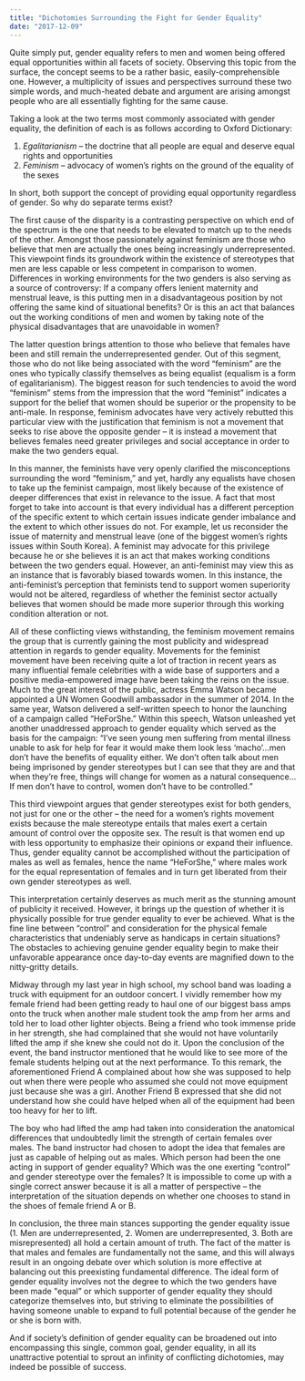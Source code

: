 ```yaml
---
title: "Dichotomies Surrounding the Fight for Gender Equality"
date: "2017-12-09"
---
```


Quite simply put, gender equality refers to men and women being offered equal opportunities within all facets of society. Observing this topic from the surface, the concept seems to be a rather basic, easily-comprehensible one. However, a multiplicity of issues and perspectives surround these two simple words, and much-heated debate and argument are arising amongst people who are all essentially fighting for the same cause.

Taking a look at the two terms most commonly associated with gender equality, the definition of each is as follows according to Oxford Dictionary:

1. _Egalitarianism_ – the doctrine that all people are equal and deserve equal rights and opportunities
2. _Feminism_ – advocacy of women’s rights on the ground of the equality of the sexes

In short, both support the concept of providing equal opportunity regardless of gender. So why do separate terms exist?

The first cause of the disparity is a contrasting perspective on which end of the spectrum is the one that needs to be elevated to match up to the needs of the other. Amongst those passionately against feminism are those who believe that men are actually the ones being increasingly underrepresented. This viewpoint finds its groundwork within the existence of stereotypes that men are less capable or less competent in comparison to women. Differences in working environments for the two genders is also serving as a source of controversy: If a company offers lenient maternity and menstrual leave, is this putting men in a disadvantageous position by not offering the same kind of situational benefits? Or is this an act that balances out the working conditions of men and women by taking note of the physical disadvantages that are unavoidable in women?

The latter question brings attention to those who believe that females have been and still remain the underrepresented gender. Out of this segment, those who do not like being associated with the word “feminism” are the ones who typically classify themselves as being equalist (equalism is a form of egalitarianism). The biggest reason for such tendencies to avoid the word “feminism” stems from the impression that the word “feminist” indicates a support for the belief that women should be superior or the propensity to be anti-male. In response, feminism advocates have very actively rebutted this particular view with the justification that feminism is not a movement that seeks to rise above the opposite gender – it is instead a movement that believes females need greater privileges and social acceptance in order to make the two genders equal.

In this manner, the feminists have very openly clarified the misconceptions surrounding the word “feminism,” and yet, hardly any equalists have chosen to take up the feminist campaign, most likely because of the existence of deeper differences that exist in relevance to the issue. A fact that most forget to take into account is that every individual has a different perception of the specific extent to which certain issues indicate gender imbalance and the extent to which other issues do not. For example, let us reconsider the issue of maternity and menstrual leave (one of the biggest women’s rights issues within South Korea). A feminist may advocate for this privilege because he or she believes it is an act that makes working conditions between the two genders equal. However, an anti-feminist may view this as an instance that is favorably biased towards women. In this instance, the anti-feminist’s perception that feminists tend to support women superiority would not be altered, regardless of whether the feminist sector actually believes that women should be made more superior through this working condition alteration or not.

All of these conflicting views withstanding, the feminism movement remains the group that is currently gaining the most publicity and widespread attention in regards to gender equality. Movements for the feminist movement have been receiving quite a lot of traction in recent years as many influential female celebrities with a wide base of supporters and a positive media-empowered image have been taking the reins on the issue. Much to the great interest of the public, actress Emma Watson became appointed a UN Women Goodwill ambassador in the summer of 2014. In the same year, Watson delivered a self-written speech to honor the launching of a campaign called “HeForShe.” Within this speech, Watson unleashed yet another unaddressed approach to gender equality which served as the basis for the campaign: “I’ve seen young men suffering from mental illness unable to ask for help for fear it would make them look less ‘macho’…men don’t have the benefits of equality either. We don’t often talk about men being imprisoned by gender stereotypes but I can see that they are and that when they’re free, things will change for women as a natural consequence…If men don’t have to control, women don’t have to be controlled.”

This third viewpoint argues that gender stereotypes exist for both genders, not just for one or the other – the need for a women’s rights movement exists because the male stereotype entails that males exert a certain amount of control over the opposite sex. The result is that women end up with less opportunity to emphasize their opinions or expand their influence. Thus, gender equality cannot be accomplished without the participation of males as well as females, hence the name “HeForShe,” where males work for the equal representation of females and in turn get liberated from their own gender stereotypes as well.

This interpretation certainly deserves as much merit as the stunning amount of publicity it received. However, it brings up the question of whether it is physically possible for true gender equality to ever be achieved. What is the fine line between “control” and consideration for the physical female characteristics that undeniably serve as handicaps in certain situations? The obstacles to achieving genuine gender equality begin to make their unfavorable appearance once day-to-day events are magnified down to the nitty-gritty details.

Midway through my last year in high school, my school band was loading a truck with equipment for an outdoor concert. I vividly remember how my female friend had been getting ready to haul one of our biggest bass amps onto the truck when another male student took the amp from her arms and told her to load other lighter objects. Being a friend who took immense pride in her strength, she had complained that she would not have voluntarily lifted the amp if she knew she could not do it. Upon the conclusion of the event, the band instructor mentioned that he would like to see more of the female students helping out at the next performance. To this remark, the aforementioned Friend A complained about how she was supposed to help out when there were people who assumed she could not move equipment just because she was a girl. Another Friend B expressed that she did not understand how she could have helped when all of the equipment had been too heavy for her to lift.

The boy who had lifted the amp had taken into consideration the anatomical differences that undoubtedly limit the strength of certain females over males. The band instructor had chosen to adopt the idea that females are just as capable of helping out as males. Which person had been the one acting in support of gender equality? Which was the one exerting “control” and gender stereotype over the females? It is impossible to come up with a single correct answer because it is all a matter of perspective – the interpretation of the situation depends on whether one chooses to stand in the shoes of female friend A or B.

In conclusion, the three main stances supporting the gender equality issue (1. Men are underrepresented, 2. Women are underrepresented, 3. Both are misrepresented) all hold a certain amount of truth. The fact of the matter is that males and females are fundamentally not the same, and this will always result in an ongoing debate over which solution is more effective at balancing out this preexisting fundamental difference. The ideal form of gender equality involves not the degree to which the two genders have been made "equal” or which supporter of gender equality they should categorize themselves into, but striving to eliminate the possibilities of having someone unable to expand to full potential because of the gender he or she is born with.

And if society’s definition of gender equality can be broadened out into encompassing this single, common goal, gender equality, in all its unattractive potential to sprout an infinity of conflicting dichotomies, may indeed be possible of success.
